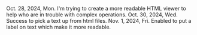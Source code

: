 Oct. 28, 2024, Mon. I'm trying to create a more readable HTML viewer to help
                  who are in trouble with complex operations.
Oct. 30, 2024, Wed. Success to pick a text up from html files.
Nov. 1, 2024, Fri. Enabled to put a label on text which make it more readable.
